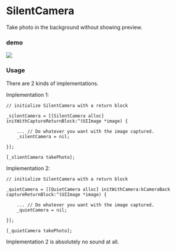 SilentCamera
============

Take photo in the background without showing preview.

### demo

<img src="https://cloud.githubusercontent.com/assets/3366713/5217069/f991edea-7676-11e4-8360-17ea56a61f42.jpg" />

### Usage

There are 2 kinds of implementations.

Implementation 1:

    // initialize SilentCamera with a return block

    _silentCamera = [[SilentCamera alloc] initWithCaptureReturnBlock:^(UIImage *image) {
    
        ... // Do whatever you want with the image captured.
        _silentCamera = nil;
    
    }];
    
    [_slientCamera takePhoto];

Implementation 2:

    // initialize SilentCamera with a return block

    _quietCamera = [[QuietCamera alloc] initWithCamera:kCameraBack captureReturnBlock:^(UIImage *image) {

        ... // Do whatever you want with the image captured.
        _quietCamera = nil;

    }];

    [_quietCamera takePhoto];
    

Implementation 2 is absolutely no sound at all.
